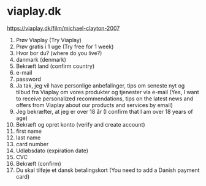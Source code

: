 # viaplay.dk

https://viaplay.dk/film/michael-clayton-2007

1. Prøv Viaplay (Try Viaplay)
2. Prøv gratis i 1 uge (Try free for 1 week)
3. Hvor bor du? (where do you live?)
4. danmark (denmark)
5. Bekræft land (confirm country)
6. e-mail
7. password
8. Ja tak, jeg vil have personlige anbefalinger, tips om seneste nyt og tilbud
   fra Viaplay om vores produkter og tjenester via e-mail (Yes, I want to receive
   personalized recommendations, tips on the latest news and offers from Viaplay
   about our products and services by email)
9. Jeg bekræfter, at jeg er over 18 år (I confirm that I am over 18 years of age)
10. Bekræft og opret konto (verify and create account)
11. first name
12. last name
13. card number
14. Udløbsdato (expiration date)
15. CVC
16. Bekræft (confirm)
17. Du skal tilføje et dansk betalingskort (You need to add a Danish payment
   card)
